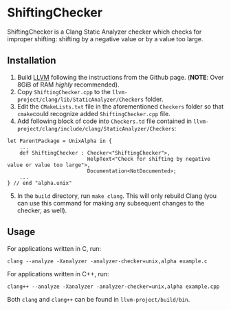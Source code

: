 # ShiftingChecker

ShiftingChecker is a Clang Static Analyzer checker which checks for improper shifting: shifting by a negative value or by a value too large.

## Installation

1. Build [LLVM](https://github.com/llvm/llvm-project) following the instructions from the Github page. (**NOTE**: Over 8GiB of RAM *highly* recommended).
2. Copy `ShiftingChecker.cpp` to the `llvm-project/clang/lib/StaticAnalyzer/Checkers` folder.
3. Edit the `CMakeLists.txt` file in the aforementioned `Checkers` folder so that `cmake`could recognize added `ShiftingChecker.cpp` file.
4. Add following block of code into `Checkers.td` file contained in `llvm-project/clang/include/clang/StaticAnalyzer/Checkers`: 
```
let ParentPackage = UnixAlpha in {
    ...
    def ShiftingChecker : Checker<"ShiftingChecker">,  
                          HelpText<"Check for shifting by negative value or value too large">,  
                          Documentation<NotDocumented>;  
    ...
} // end "alpha.unix" 
```
5. In the `build` directory, run `make clang`.  This will only rebuild Clang (you can use this command for making any subsequent changes to the checker, as well).

## Usage

For applications written in C, run:

```
clang --analyze -Xanalyzer -analyzer-checker=unix,alpha example.c
```
For applications written in C++, run:
```
clang++ --analyze -Xanalyzer -analyzer-checker=unix,alpha example.cpp
```
Both `clang` and `clang++` can be found in `llvm-project/build/bin`.
